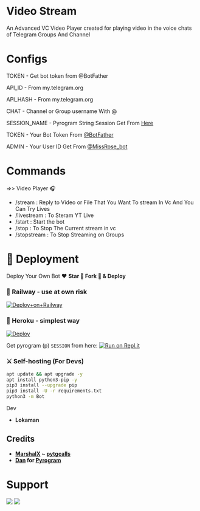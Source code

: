 # Video Stream
An Advanced VC Video Player created for playing video in the voice chats of Telegram Groups And Channel

# Configs
TOKEN - Get bot token from @BotFather

API_ID - From my.telegram.org

API_HASH - From my.telegram.org

CHAT - Channel or Group username With @

SESSION_NAME - Pyrogram String Session Get From [Here](https://replit.com/@SpEcHiDe/GenerateStringSession?v=1) 

TOKEN - Your Bot Token From [@BotFather](https://t.me/BotFather) 

ADMIN - Your User ID Get From [@MissRose_bot](https://t.me/MissRose_bot) 

# Commands
=>> Video Player 🎧
- /stream : Reply to Video or File That You Want To stream In Vc And You Can Try Lives
- /livestream  : To Steram YT Live
- /start : Start the bot
- /stop : To Stop The Current stream in vc
- /stopstream : To Stop Streaming on Groups

# 🚀 Deployment

Deploy Your Own Bot ♥️ **Star 🌟 Fork 🍴 & Deploy**

### 💜 Railway - use at own risk

[![Deploy+on+Railway](https://railway.app/button.svg)](https://railway.app/new/template?template=https://github.com/lntechnical2/videostream&envs=CHAT,SESSION_NAME,API_ID,API_HASH,TOKEN,ADMIN)

### 💜 Heroku - simplest way

[![Deploy](https://www.herokucdn.com/deploy/button.svg)](https://heroku.com/deploy?templatehttps://github.com/adithasuvi/videostream)

Get pyrogram (p)  `SESSION` from here:
[![Run on Repl.it](https://repl.it/badge/github/SpEcHiDe/GenerateStringSession)](https://repl.it/@SpEcHiDe/GenerateStringSession)

### ⚔ Self-hosting (For Devs) 
```sh
apt update && apt upgrade -y
apt install python3-pip -y
pip3 install --upgrade pip
pip3 install -U -r requirements.txt
python3 -m Bot

```
 Dev
- **Lokaman**

## Credits

- **[MarshalX](https://github.com/MarshalX) ~ [pytgcalls](https://github.com/MarshalX/tgcalls)**
- **[Dan](https://github.com/delivrance) for [Pyrogram](https://github.com/pyrogram/pyrogram)**

# Support 

<a href="https://t.me/www_SL_Cricket_com"><img src="https://img.shields.io/badge/Support_Group-2cb6e0?style=for-the-badge&logo=telegram&logoColor=white"></a> <a href="https://t.me/lntechnical"><img src="https://img.shields.io/badge/Updates_Channel-2cb6e0?style=for-the-badge&logo=telegram&logoColor=white"></a>



